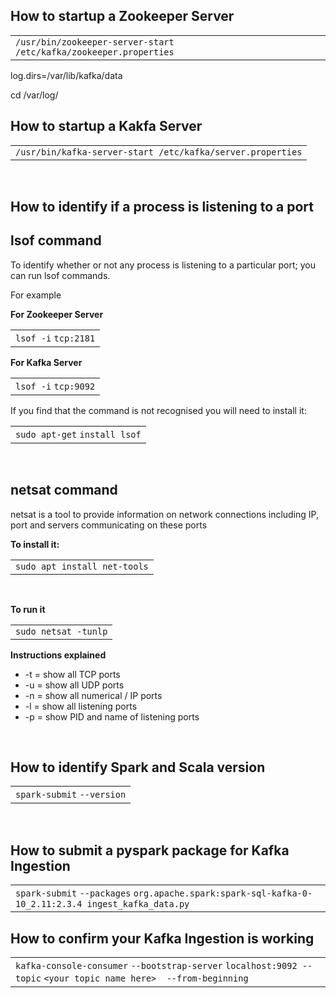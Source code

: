 <h2 id="SparkUsefulLinuxTerminalCommands-HowtostartupaZookeeperServer"><strong>How to startup a Zookeeper Server</strong></h2>
<div class="code panel pdl conf-macro output-block" data-hasbody="true" data-macro-name="code">
<div class="codeContent panelContent pdl">
<div>
<div id="highlighter_807956" class="syntaxhighlighter sh-rdark nogutter  text">
<table border="0" cellspacing="0" cellpadding="0">
<tbody>
<tr>
<td class="code">
<div class="container" title="Hint: double-click to select code">
<div class="line number1 index0 alt2"><code class="text plain">/usr/bin/zookeeper-server-start /etc/kafka/zookeeper.properties</code></div>
</div>
</td>
</tr>
</tbody>
</table>
</div>
</div>
</div>
</div>
<p>log.dirs=/var/lib/kafka/data</p>
<p>cd /var/log/&nbsp;</p>
<h2 id="SparkUsefulLinuxTerminalCommands-HowtostartupaKakfaServer"><strong>How to startup a Kakfa Server</strong></h2>
<div class="code panel pdl conf-macro output-block" data-hasbody="true" data-macro-name="code">
<div class="codeContent panelContent pdl">
<div>
<div id="highlighter_718410" class="syntaxhighlighter sh-rdark nogutter  text">
<table border="0" cellspacing="0" cellpadding="0">
<tbody>
<tr>
<td class="code">
<div class="container" title="Hint: double-click to select code">
<div class="line number1 index0 alt2"><code class="text plain">/usr/bin/kafka-server-start /etc/kafka/server.properties</code></div>
</div>
</td>
</tr>
</tbody>
</table>
<p>&nbsp;</p>
<h2 id="SparkUsefulLinuxTerminalCommands-Howtoidentifyifaprocessislisteningtoaport"><strong>How to identify if a process is listening to a port</strong></h2>
<h2 id="SparkUsefulLinuxTerminalCommands-lsofcommand"><strong>lsof command</strong></h2>
<div class="confluence-information-macro confluence-information-macro-tip conf-macro output-block" data-hasbody="true" data-macro-name="tip">
<div class="confluence-information-macro-body">
<p>To identify&nbsp;whether or not any process is listening to a particular port; you can run lsof commands.&nbsp;</p>
<p>For example</p>
<p><strong>For Zookeeper Server</strong></p>
<div class="code panel pdl conf-macro output-block" data-hasbody="true" data-macro-name="code">
<div class="codeContent panelContent pdl">
<div>
<div id="highlighter_7021" class="syntaxhighlighter sh-rdark nogutter  powershell">
<table border="0" cellspacing="0" cellpadding="0">
<tbody>
<tr>
<td class="code">
<div class="container" title="Hint: double-click to select code">
<div class="line number1 index0 alt2"><code class="powershell plain">lsof&nbsp;</code><code class="powershell keyword">-i</code>&nbsp;<code class="powershell plain">tcp:2181</code></div>
</div>
</td>
</tr>
</tbody>
</table>
</div>
</div>
</div>
</div>
<p><strong>For Kafka Server</strong></p>
<div class="code panel pdl conf-macro output-block" data-hasbody="true" data-macro-name="code">
<div class="codeContent panelContent pdl">
<div>
<div id="highlighter_193468" class="syntaxhighlighter sh-rdark nogutter  powershell">
<table border="0" cellspacing="0" cellpadding="0">
<tbody>
<tr>
<td class="code">
<div class="container" title="Hint: double-click to select code">
<div class="line number1 index0 alt2"><code class="powershell plain">lsof&nbsp;</code><code class="powershell keyword">-i</code>&nbsp;<code class="powershell plain">tcp:9092</code></div>
</div>
</td>
</tr>
</tbody>
</table>
</div>
</div>
</div>
</div>
<p>If you find that the command is not recognised you will need to install it:&nbsp;</p>
<div class="code panel pdl conf-macro output-block" data-hasbody="true" data-macro-name="code">
<div class="codeContent panelContent pdl">
<div>
<div id="highlighter_635115" class="syntaxhighlighter sh-rdark nogutter  powershell">
<table border="0" cellspacing="0" cellpadding="0">
<tbody>
<tr>
<td class="code">
<div class="container" title="Hint: double-click to select code">
<div class="line number1 index0 alt2"><code class="powershell plain">sudo apt</code><code class="powershell keyword">-get</code>&nbsp;<code class="powershell plain">install lsof</code></div>
</div>
</td>
</tr>
</tbody>
</table>
<p>&nbsp;</p>
<h2 id="SparkUsefulLinuxTerminalCommands-netsatcommand"><strong>netsat command</strong></h2>
<p>netsat is a tool to provide information on network connections including IP, port and servers communicating on these ports</p>
<p><strong>To install it:&nbsp;</strong></p>
<div class="code panel pdl conf-macro output-block" data-hasbody="true" data-macro-name="code">
<div class="codeContent panelContent pdl">
<div>
<div id="highlighter_816235" class="syntaxhighlighter sh-rdark nogutter  powershell">
<table border="0" cellspacing="0" cellpadding="0">
<tbody>
<tr>
<td class="code">
<div class="container" title="Hint: double-click to select code">
<div class="line number1 index0 alt2"><code class="powershell plain">sudo apt install net</code><code class="powershell keyword">-tools</code></div>
</div>
</td>
</tr>
</tbody>
</table>
</div>
</div>
</div>
</div>
<p>&nbsp;</p>
<p><strong>To run it</strong></p>
<div class="code panel pdl conf-macro output-block" data-hasbody="true" data-macro-name="code">
<div class="codeContent panelContent pdl">
<div>
<div id="highlighter_608934" class="syntaxhighlighter sh-rdark nogutter  powershell">
<table border="0" cellspacing="0" cellpadding="0">
<tbody>
<tr>
<td class="code">
<div class="container" title="Hint: double-click to select code">
<div class="line number1 index0 alt2"><code class="powershell plain">sudo netsat&nbsp;</code><code class="powershell keyword">-tunlp</code></div>
</div>
</td>
</tr>
</tbody>
</table>
</div>
</div>
</div>
</div>
<p><strong>Instructions explained</strong></p>
<ul>
<li>-t = show all TCP ports</li>
<li>-u = show all UDP ports</li>
<li>-n =&nbsp;show all numerical / IP ports</li>
<li>-l = show all listening ports</li>
<li>-p = show PID and name of listening ports</li>
</ul>
<p>&nbsp;</p>
<h2 id="SparkUsefulLinuxTerminalCommands-HowtoidentifySparkandScalaversion"><strong>How to identify Spark and Scala version</strong></h2>
<div class="code panel pdl conf-macro output-block" data-hasbody="true" data-macro-name="code">
<div class="codeContent panelContent pdl">
<div>
<div id="highlighter_309427" class="syntaxhighlighter sh-rdark nogutter  powershell">
<table border="0" cellspacing="0" cellpadding="0">
<tbody>
<tr>
<td class="code">
<div class="container" title="Hint: double-click to select code">
<div class="line number1 index0 alt2"><code class="powershell plain">spark</code><code class="powershell keyword">-submit</code>&nbsp;<code class="powershell plain">-</code><code class="powershell keyword">-version</code></div>
</div>
</td>
</tr>
</tbody>
</table>
<p>&nbsp;</p>
<h2 id="SparkUsefulLinuxTerminalCommands-HowtosubmitapysparkpackageforKafkaIngestion">How to submit a pyspark package for Kafka Ingestion</h2>
<div class="code panel pdl conf-macro output-block" data-hasbody="true" data-macro-name="code">
<div class="codeContent panelContent pdl">
<div>
<div id="highlighter_158650" class="syntaxhighlighter sh-rdark nogutter  powershell">
<table border="0" cellspacing="0" cellpadding="0">
<tbody>
<tr>
<td class="code">
<div class="container" title="Hint: double-click to select code">
<div class="line number1 index0 alt2"><code class="powershell plain">spark</code><code class="powershell keyword">-submit</code>&nbsp;<code class="powershell plain">-</code><code class="powershell keyword">-packages</code>&nbsp;<code class="powershell plain">org.apache.spark:spark</code><code class="powershell keyword">-sql</code><code class="powershell keyword">-kafka</code><code class="powershell plain">-0-10_2.11:2.3.4 ingest_kafka_data.py</code></div>
</div>
</td>
</tr>
</tbody>
</table>
</div>
</div>
</div>
</div>
<h2 id="SparkUsefulLinuxTerminalCommands-HowtoconfirmyourKafkaIngestionisworking">How to confirm your Kafka Ingestion is working</h2>
<div class="code panel pdl conf-macro output-block" data-hasbody="true" data-macro-name="code">
<div class="codeContent panelContent pdl">
<div>
<div id="highlighter_353692" class="syntaxhighlighter sh-rdark nogutter  powershell">
<table border="0" cellspacing="0" cellpadding="0">
<tbody>
<tr>
<td class="code">
<div class="container" title="Hint: double-click to select code">
<div class="line number1 index0 alt2"><code class="powershell plain">kafka</code><code class="powershell keyword">-console</code><code class="powershell keyword">-consumer</code>&nbsp;<code class="powershell plain">-</code><code class="powershell keyword">-bootstrap</code><code class="powershell keyword">-server</code>&nbsp;<code class="powershell plain">localhost:9092 -</code><code class="powershell keyword">-topic</code>&nbsp;<code class="powershell plain">&lt;your topic name here&gt;&nbsp; -</code><code class="powershell keyword">-from</code><code class="powershell keyword">-beginning</code></div>
</div>
</td>
</tr>
</tbody>
</table>
</div>
</div>
</div>
</div>
</div>
</div>
</div>
</div>
<p>&nbsp;</p>
</div>
</div>
</div>
</div>
</div>
</div>
</div>
</div>
</div>
</div>
